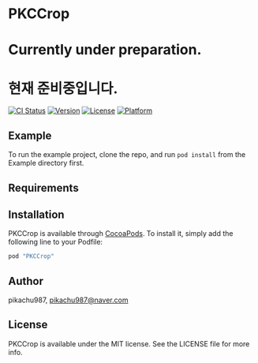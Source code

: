 # PKCCrop

# Currently under preparation.

# 현재 준비중입니다.

[![CI Status](http://img.shields.io/travis/pikachu987/PKCCrop.svg?style=flat)](https://travis-ci.org/pikachu987/PKCCrop)
[![Version](https://img.shields.io/cocoapods/v/PKCCrop.svg?style=flat)](http://cocoapods.org/pods/PKCCrop)
[![License](https://img.shields.io/cocoapods/l/PKCCrop.svg?style=flat)](http://cocoapods.org/pods/PKCCrop)
[![Platform](https://img.shields.io/cocoapods/p/PKCCrop.svg?style=flat)](http://cocoapods.org/pods/PKCCrop)

## Example

To run the example project, clone the repo, and run `pod install` from the Example directory first.

## Requirements

## Installation

PKCCrop is available through [CocoaPods](http://cocoapods.org). To install
it, simply add the following line to your Podfile:

```ruby
pod "PKCCrop"
```

## Author

pikachu987, pikachu987@naver.com

## License

PKCCrop is available under the MIT license. See the LICENSE file for more info.
